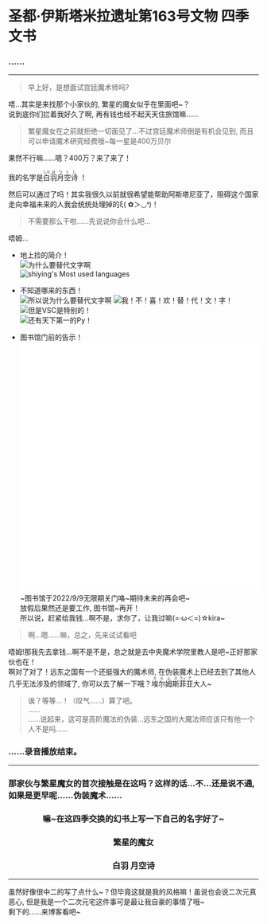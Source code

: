# 圣都·伊斯塔米拉遗址第163号文物 四季文书

### ……

---

> 早上好，是想面试宫廷魔术师吗?

唔…其实是来找那个小家伙的, 繁星的魔女似乎在里面吧~？  
说到底你们拦着我好久了啊, 再有钱也经不起天天住旅馆嘛……

> 繁星魔女在之前就拒绝一切面见了…不过宫廷魔术师倒是有机会见到, 而且可以申请魔术研究经费哦~每一星是400万贝尔

果然不行嘛……嗯？400万？来了来了！

我的名字是<ruby>白<rt>しら</rt></ruby><ruby>羽<rt>は</rt></ruby><ruby>月<rt>つ</rt></ruby><ruby>空<rt>く</rt></ruby><ruby>诗<rt>し</rt></ruby>
！

然后可以通过了吗！其实我很久以前就很希望能帮助阿斯塔尼亚了，阻碍这个国家走向幸福未来的人我会统统处理掉的ξ( ✿＞◡❛)！

> 不需要那么干啦……先说说你会什么吧…

唔姆…

- 地上捡的简介！  
  ![为什么要替代文字啊](https://github-readme-stats.vercel.app/api?username=LYshiying&bg_color=30,e96443,904e95&title_color=fff&text_color=fff)  
  ![shiying's Most used languages](https://github-readme-stats.vercel.app/api/top-langs/?username=LYshiying&layout=compact&hide_border=true&langs_count=10)  

- 不知道哪来的东西！  
  ![所以说为什么要替代文字啊](https://img.shields.io/badge/恶魔全典原书-0078d6?style=flat-square&logo=windows&logoColor=fff) ![我！不！喜！欢！替！代！文！字！](https://img.shields.io/badge/神月礼仪之书-E95420?style=flat-square&logo=Ubuntu&logoColor=fff)  
  ![但是VSC是特别的！](https://img.shields.io/badge/里塔尼亚-0077cc?style=flat-square&logo=visual-studio-code&logoColor=fff)  
  ![还有天下第一的Py！](https://img.shields.io/badge/阿加雷斯-3776ab?style=flat-square&logo=Python&logoColor=fff)  

- 图书馆门前的告示！  
  [![其实是博客哦！](/blog_status.svg)](https://www.uichans.com/)  
  ~图书馆于2022/9/9无限期关门咯\~期待未来的再会吧~  
  放假后果然还是要工作, 图书馆\~再开！  
所以说，赶紧给我钱…啊不是，求你了，让我过嘛(=·ω＜=)☆kira\~

> 啊…嗯……嘛，总之，先来试试看吧

唔姆!那我先去拿钱…啊不是不是，总之就是去中央魔术学院里教人是吧\~正好那家伙也在！  
啊对了对了！远东之国有一个还挺强大的魔术师, 在伪装魔术上已经去到了其他人几乎无法涉及的领域了, 你可以去了解一下哦？<ruby>埃<rt>エ</rt></ruby><ruby>尔<rt>ル</rt></ruby><ruby>姆<rt>ム</rt></ruby><ruby>斯<rt>ス</rt></ruby><ruby>菲<rt>フィ</rt></ruby><ruby>亚<rt>ア</rt></ruby>大人\~

> 诶？等等…！（叹气……）算了吧。  
> ……  
> ……说起来，这可是高阶魔法的伪装…远东之国的大魔法师应该只有他一个人不是吗……

### ……录音播放结束。

---

### 那家伙与繁星魔女的首次接触是在这吗？这样的话…不…还是说不通, 如果是更早呢……伪装魔术……

### <div align="center">嘛\~在这四季交换的幻书上写一下自己的名字好了\~</div>
### <div align="center">繁星的魔女</div>
### <div align="center">白羽 月空诗</div>

---

虽然好像很中二的写了点什么~？但毕竟这就是我的风格嘛！虽说也会说二次元真恶心, 但是我是一个二次元宅这件事可是最让我自豪的事情了哦~  
剩下的……来博客看吧~
